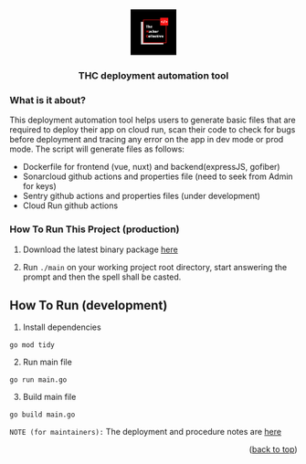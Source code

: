 <div align="center">
  <a href="https://github.com/thcollective">
    <img src="img/thc.png" alt="thc_logo" width="80" height="80">
  </a>
  <h3 align="center">THC deployment automation tool</h3>
</div>

### What is it about?

This deployment automation tool helps users to generate basic files that are required to deploy their app on cloud run, scan their code to check for bugs before deployment and tracing any error on the app in dev mode or prod mode. The script will generate files as follows:

* Dockerfile for frontend (vue, nuxt) and backend(expressJS, gofiber)
* Sonarcloud github actions and properties file (need to seek from Admin for keys)
* Sentry github actions and properties files (under development)
* Cloud Run github actions 

### How To Run This Project (production)

1. Download the latest binary package [here](https://github.com/thcollective/thc-deployment-tool/releases)

2. Run `./main` on your working project root directory, start answering the prompt and then the spell shall be casted. 

## How To Run (development)

1. Install dependencies
```
go mod tidy
```

2. Run main file
```
go run main.go
```

3. Build main file
```
go build main.go
```


`NOTE (for maintainers):` The deployment and procedure notes are [here](https://github.com/thcollective/thc-deployment-tool/blob/main/PROCEDURE.md)

<p align="right">(<a href="#top">back to top</a>)</p>



